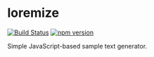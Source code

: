 # loremize

[![Build Status](https://travis-ci.org/Kaishiyoku/loremize.svg?branch=master)](https://travis-ci.org/Kaishiyoku/loremize)
[![npm version](https://badge.fury.io/js/loremize.svg)](https://www.npmjs.com/package/loremize)

Simple JavaScript-based sample text generator.
